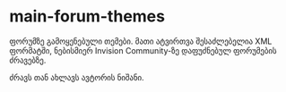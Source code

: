 # main-forum-themes
ფორუმზე გამოყენებული თემები.
მათი ატვირთვა შესაძლებელია XML ფორმატში, ნებისმიერ Invision Community-ზე დაფუძნებულ ფორუმების ძრავებზე.


ძრავს თან ახლავს ავტორის ნიშანი.
